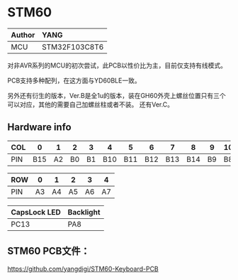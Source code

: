 # STM60

|Author |YANG |
|:--- |:--- |
|MCU|STM32F103C8T6|

对非AVR系列的MCU的初次尝试，此PCB以性价比为主，目前仅支持有线模式。

PCB支持多种配列，在这方面与YD60BLE一致。

另外还有衍生的版本，Ver.B是全1u的版本，装在GH60外壳上螺丝位置只有三个可以对应，其他的需要自己加螺丝柱或者不装。 还有Ver.C。


## Hardware info

|COL|0|1|2|3|4|5|6|7|8|9|10|11|12|13|14|
|---|-|-|-|-|-|-|-|-|-|-|-|-|-|-|-|
|PIN|B15|A2|B0|B1|B10|B11|B12|B13|B14|B9|B8|B3|B4|B5|A15|

|ROW|0|1|2|3|4|
|---|-|-|-|-|-|
|PIN|A3|A4|A5|A6|A7|

|CapsLock LED|Backlight|
|---|-|
|PC13|PA8|


## STM60 PCB文件：
https://github.com/yangdigi/STM60-Keyboard-PCB





